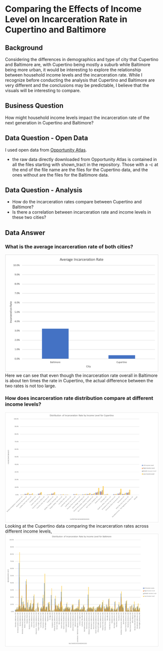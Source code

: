 # Comparing the Effects of Income Level on Incarceration Rate in Cupertino and Baltimore
## Background
Considering the differences in demographics and type of city that Cupertino and Baltimore are, with Cupertino being mostly a suburb while Baltimore being more urban, it would be interesting to explore the relationship between household income levels and the incarceration rate. While I recognize before conducting the analysis that Cupertino and Baltimore are very different and the conclusions may be predictable, I believe that the visuals will be interesting to compare.
## Business Question
How might household income levels impact the incarceration rate of the next generation in Cupertino and Baltimore?
## Data Question - Open Data
I used open data from [Opportunity Atlas](https://www.opportunityatlas.org).
 - the raw data directly downloaded from Opportunity Atlas is contained in all the files starting with shown_tract in the repository. Those with a -c at the end of the file name are the files for the Cupertino data, and the ones without are the files for the Baltimore data.
## Data Question - Analysis
 - How do the incarceration rates compare between Cupertino and Baltimore?
 - Is there a correlation between incarceration rate and income levels in these two cities?
## Data Answer
### What is the average incarceration rate of both cities?
![alt text](https://github.com/angelali1479/comparing-cupertino-baltimore-incarceration-rate/blob/master/cup-balt.png)
Here we can see that even though the incarceration rate overall in Baltimore is about ten times the rate in Cupertino, the actual difference between the two rates is not too large.
### How does incarceration rate distribution compare at different income levels?
![alt text](https://github.com/angelali1479/comparing-cupertino-baltimore-incarceration-rate/blob/master/cupertino.png)
Looking at the Cupertino data comparing the incarceration rates across different income levels,
![alt text](https://github.com/angelali1479/comparing-cupertino-baltimore-incarceration-rate/blob/master/baltimore.png)

